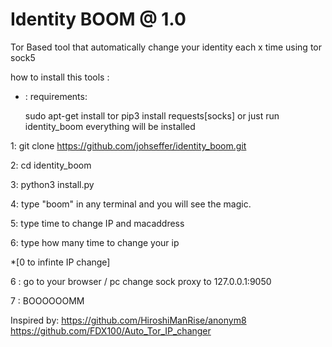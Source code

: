 # Identity BOOM @ 1.0
Tor Based tool that automatically change your identity each x time using tor  sock5

how to install this tools :

* : requirements:

  sudo apt-get install tor
  pip3 install requests[socks]
  or just run identity_boom everything will be installed

1: git clone https://github.com/johseffer/identity_boom.git

2: cd identity_boom

3: python3 install.py

4: type "boom" in any terminal and you will see the magic.
  
5: type time to change IP and macaddress

6: type how many time to change your ip 

*[0 to infinte IP change]

6 : go to your browser / pc  change sock proxy to 127.0.0.1:9050

7 : BOOOOOOMM 

Inspired by:
https://github.com/HiroshiManRise/anonym8
https://github.com/FDX100/Auto_Tor_IP_changer
